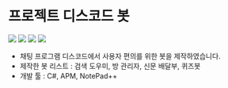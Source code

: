 


# 프로젝트 디스코드 봇

![](https://postfiles.pstatic.net/MjAxODA0MDdfMjkg/MDAxNTIzMDY3MDY4MzI5.umgtC2W-YAvVXt9PqJL3rGTK9t1g62nz32-uhd3HqFYg.rXvYn5xmRqOw18JKYwvzHM3AQ6tWXHt9GmYDCX6WMpsg.JPEG.strix13/bandicam_2018-04-07_11-08-13-107.jpg?type=w773)
![](https://postfiles.pstatic.net/MjAxODA0MDdfMTUw/MDAxNTIzMDY3MDY4Mjc5.0fzYal5WPIRToIQ_7-GufYQ66bIf5fMPpoB0Bxk-AyEg.Mn1CAVUN8Hft7iR3JIEYojD0bkrnndkCBaxpYGrXFyQg.JPEG.strix13/bandicam_2018-04-07_11-08-21-189.jpg?type=w773)
![](https://postfiles.pstatic.net/MjAxODA0MDdfNDcg/MDAxNTIzMDY3MDY4MzMy.eD7x0HkwKDhEH_0_yq6K-TE_3H20aL04hhiH86V0mukg.-siBNBJbGpDK7ZHYqugRhHBOq66-X3JH69H7vaDwPJMg.JPEG.strix13/bandicam_2018-04-07_11-08-27-186.jpg?type=w773)
![](https://postfiles.pstatic.net/MjAxODA0MDdfMTg3/MDAxNTIzMDY3MDY4MzE1.K9vjgYYe_8L9Z5VctnBVMa6M4QAjQvZ2coGRxdRGS6Ug.Bb5Bcnj3-hK1oo6AnzsPjlLyOTJR844ou8pfrjXohbcg.JPEG.strix13/bandicam_2018-04-07_11-08-37-895.jpg?type=w773)


- 채팅 프로그램 디스코드에서 사용자 편의를 위한 봇을 제작하였습니다.
- 제작한 봇 리스트 : 검색 도우미, 방 관리자, 신문 배달부, 퀴즈봇
- 개발 툴 : C#, APM, NotePad++
